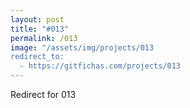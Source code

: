 ```yaml
---
layout: post
title: "#013"
permalink: /013
image: "/assets/img/projects/013
redirect_to:
  - https://gitfichas.com/projects/013
---
```


Redirect for 013